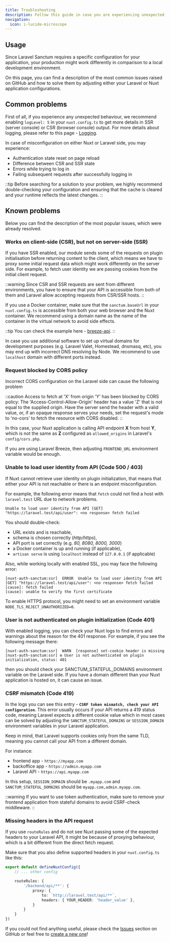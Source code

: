 ```yaml
---
title: Troubleshooting
description: Follow this guide in case you are experiencing unexpected behaviour or facing some errors in the module work.
navigation:
  icon: i-lucide-microscope
---
```


## Usage

Since Laravel Sanctum requires a specific configuration for your application, 
your production might work differently in comparison to a local development environment.

On this page, you can find a description of the most common issues raised on GitHub and 
how to solve them by adjusting either your Laravel or Nuxt application configurations.

## Common problems

First of all, if you experience any unexpected behaviour, we recommend enabling `logLevel: 5` in your `nuxt.config.ts` 
to get more details in SSR (server console) or CSR (browser console) output. 
For more details about logging, please refer to this page - [Logging](/advanced/logging).

In case of misconfiguration on either Nuxt or Laravel side, you may experience:
- Authentication state reset on page reload
- Difference between CSR and SSR state
- Errors while trying to log in
- Failing subsequent requests after successfully logging in

::tip
Before searching for a solution to your problem, we highly recommend double-checking your configuration 
and ensuring that the cache is cleared and your runtime reflects the latest changes.
::

## Known problems

Below you can find the description of the most popular issues, which were already resolved.

### Works on client-side (CSR), but not on server-side (SSR)

If you have SSR enabled, our module sends some of the requests on plugin initialisation before returning content to the client, 
which means we have to proxy some initial request data which might work differently on the server side. 
For example, to fetch user identity we are passing cookies from the initial client request.

::warning
Since CSR and SSR requests are sent from different environments, you have to ensure that your API 
is accessible from both of them and Laravel allow accepting requests from CSR/SSR hosts.
::

If you use a Docker container, make sure that the `sanctum.baseUrl` in your `nuxt.config.ts` is accessible 
from both your web browser and the Nuxt container. We recommend using a domain name as the name 
of the container in the virtual network to avoid side effects. 

::tip
You can check the example here - [breeze-api](https://github.com/manchenkoff/breeze-api/blob/main/docker-compose.yml#L2).
::

In case you use additional software to set up virtual domains for development purposes (e.g. Laravel Valet, Homestead, dnsmasq, etc), 
you may end up with incorrect DNS resolving by Node. We recommend to use `localhost` domain with different ports instead.

### Request blocked by CORS policy

Incorrect CORS configuration on the Laravel side can cause the following problem

::caution
Access to fetch at 'X' from origin 'Y' has been blocked by CORS policy:
The 'Access-Control-Allow-Origin' header has a value 'Z' that is not equal to the supplied origin. 
Have the server send the header with a valid value, or, if an opaque response serves your needs, 
set the request's mode to 'no-cors' to fetch the resource with CORS disabled.
::

In this case, your Nuxt application is calling API endpoint **X** from host **Y**, 
which is not the same as **Z** configured as `allowed_origins` in Laravel's `config/cors.php`.

If you are using Laravel Breeze, then adjusting `FRONTEND_URL` environment variable would be enough.

### Unable to load user identity from API (Code 500 / 403)

If Nuxt cannot retrieve user identity on plugin initialization, that means that either your API is not reachable 
or there is an endpoint misconfiguration.

For example, the following error means that `fetch` could not find a host with `laravel.test` URL due to network problems.

```
Unable to load user identity from API [GET] "https://laravel.test/api/user": <no response> fetch failed
```

You should double-check: 
- URL exists and is reachable, 
- schema is chosen correctly (*http/https*), 
- API port is set correctly (e.g. *80, 8080, 8000, 3000*)
- a Docker container is up and running (if applicable),
- `artisan serve` is using `localhost` instead of `127.0.0.1` (if applicable)

Also, while working locally with enabled SSL, you may face the following error:

```
[nuxt-auth-sanctum:ssr]  ERROR  Unable to load user identity from API [GET] "https://laravel.test/api/user": <no response> fetch failed
[cause]: fetch failed
[cause]: unable to verify the first certificate
```

To enable HTTPS protocol, you might need to set an environment variable `NODE_TLS_REJECT_UNAUTHORIZED=0`.

### User is not authenticated on plugin initialization (Code 401)

With enabled logging, you can check your Nuxt logs to find errors and warnings about the reason for the 401 response. 
For example, if you see the following message there:

```
[nuxt-auth-sanctum:ssr]  WARN  [response] set-cookie header is missing
[nuxt-auth-sanctum:ssr] ⚙ User is not authenticated on plugin initialization, status: 401
```

then you should check your SANCTUM_STATEFUL_DOMAINS environment variable on the Laravel side. 
If you have a domain different than your Nuxt application is hosted on, it can cause an issue.

### CSRF mismatch (Code 419)

In the logs you can see this entry - **`CSRF token mismatch, check your API configuration`**. 
This error usually occurs if your API returns a 419 status code, 
meaning Laravel expects a different cookie value which in most cases can be solved 
by adjusting the `SANCTUM_STATEFUL_DOMAINS` or `SESSION_DOMAIN` environment variables in your Laravel application.

Keep in mind, that Laravel supports cookies only from the same TLD, meaning you cannot call your API from a different domain. 

For instance:
- frontend app - `https://myapp.com`
- backoffice app - `https://admin.myapp.com`
- Laravel API - `https://api.myapp.com`

In this setup, `SESSION_DOMAIN` should be `.myapp.com` and `SANCTUM_STATEFUL_DOMAINS` should be `myapp.com,admin.myapp.com`.

::warning
If you want to use token authentication, make sure to remove your frontend application 
from stateful domains to avoid CSRF-check middleware.
::

### Missing headers in the API request

If you use `routeRules` and do not see Nuxt passing some of the expected headers to your Laravel API, 
it might be because of proxying behaviour, which is a bit different from the direct fetch request.

Make sure that you also define supported headers in your `nuxt.config.ts` like this:

```typescript [nuxt.config.ts]
export default defineNuxtConfig({
    // ... other config

    routeRules: {
        '/backend/api/**': {
            proxy: {
                to: `http://laravel.test/api/**`,
                headers: { YOUR_HEADER: 'header_value' },
            }
        }
    }
})
```

If you could not find anything useful, 
please check the [Issues](https://github.com/manchenkoff/nuxt-auth-sanctum/issues?q=is%3Aissue%20state%3Aclosed) section on GitHub 
or feel free to [create a new one](https://github.com/manchenkoff/nuxt-auth-sanctum/issues/new?template=bug_report.md)!
